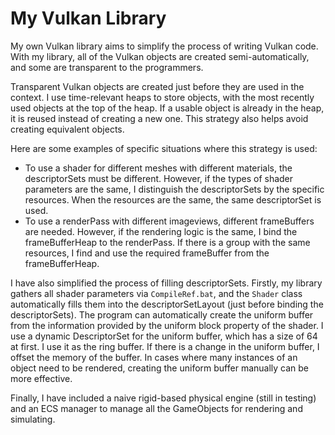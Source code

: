 # My Vulkan Library

My own Vulkan library aims to simplify the process of writing Vulkan code. With my library, all of the Vulkan objects are created semi-automatically, and some are transparent to the programmers.

Transparent Vulkan objects are created just before they are used in the context. I use time-relevant heaps to store objects, with the most recently used objects at the top of the heap. If a usable object is already in the heap, it is reused instead of creating a new one. This strategy also helps avoid creating equivalent objects.

Here are some examples of specific situations where this strategy is used:

- To use a shader for different meshes with different materials, the descriptorSets must be different. However, if the types of shader parameters are the same, I distinguish the descriptorSets by the specific resources. When the resources are the same, the same descriptorSet is used.
- To use a renderPass with different imageviews, different frameBuffers are needed. However, if the rendering logic is the same, I bind the frameBufferHeap to the renderPass. If there is a group with the same resources, I find and use the required frameBuffer from the frameBufferHeap.

I have also simplified the process of filling descriptorSets. Firstly, my library gathers all shader parameters via ```CompileRef.bat```, and the ```Shader``` class automatically fills them into the descriptorSetLayout (just before binding the descriptorSets). The program can automatically create the uniform buffer from the information provided by the uniform block property of the shader. I use a dynamic DescriptorSet for the uniform buffer, which has a size of 64 at first. I use it as the ring buffer. If there is a change in the uniform buffer, I offset the memory of the buffer. In cases where many instances of an object need to be rendered, creating the uniform buffer manually can be more effective.

Finally, I have included a naive rigid-based physical engine (still in testing) and an ECS manager to manage all the GameObjects for rendering and simulating.
